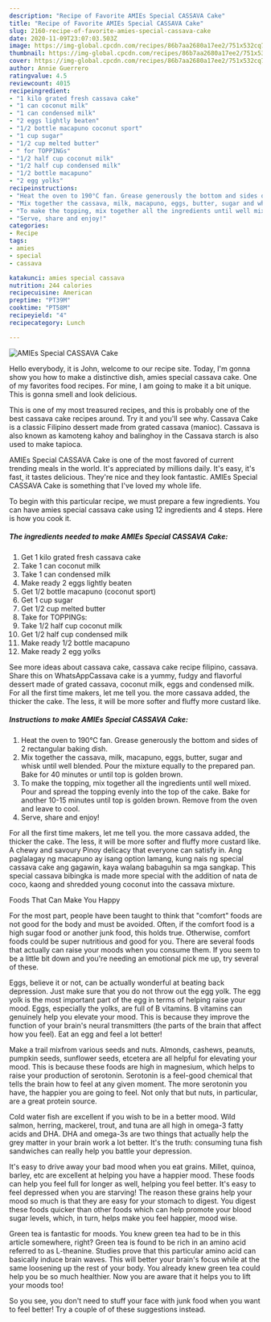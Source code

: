 ```yaml
---
description: "Recipe of Favorite AMIEs Special CASSAVA Cake"
title: "Recipe of Favorite AMIEs Special CASSAVA Cake"
slug: 2160-recipe-of-favorite-amies-special-cassava-cake
date: 2020-11-09T23:07:03.503Z
image: https://img-global.cpcdn.com/recipes/86b7aa2680a17ee2/751x532cq70/amies-special-cassava-cake-recipe-main-photo.jpg
thumbnail: https://img-global.cpcdn.com/recipes/86b7aa2680a17ee2/751x532cq70/amies-special-cassava-cake-recipe-main-photo.jpg
cover: https://img-global.cpcdn.com/recipes/86b7aa2680a17ee2/751x532cq70/amies-special-cassava-cake-recipe-main-photo.jpg
author: Annie Guerrero
ratingvalue: 4.5
reviewcount: 4015
recipeingredient:
- "1 kilo grated fresh cassava cake"
- "1 can coconut milk"
- "1 can condensed milk"
- "2 eggs lightly beaten"
- "1/2 bottle macapuno coconut sport"
- "1 cup sugar"
- "1/2 cup melted butter"
- " for TOPPINGs"
- "1/2 half cup coconut milk"
- "1/2 half cup condensed milk"
- "1/2 bottle macapuno"
- "2 egg yolks"
recipeinstructions:
- "Heat the oven to 190°C fan. Grease generously the bottom and sides of 2 rectangular baking dish."
- "Mix together the cassava, milk, macapuno, eggs, butter, sugar and whisk until well blended. Pour the mixture equally to the prepared pan. Bake for 40 minutes or until top is golden brown."
- "To make the topping, mix together all the ingredients until well mixed. Pour and spread the topping evenly into the top of the cake. Bake for another 10-15 minutes until top is golden brown. Remove from the oven and leave to cool."
- "Serve, share and enjoy!"
categories:
- Recipe
tags:
- amies
- special
- cassava

katakunci: amies special cassava 
nutrition: 244 calories
recipecuisine: American
preptime: "PT39M"
cooktime: "PT58M"
recipeyield: "4"
recipecategory: Lunch

---
```



![AMIEs Special CASSAVA Cake](https://img-global.cpcdn.com/recipes/86b7aa2680a17ee2/751x532cq70/amies-special-cassava-cake-recipe-main-photo.jpg)

Hello everybody, it is John, welcome to our recipe site. Today, I'm gonna show you how to make a distinctive dish, amies special cassava cake. One of my favorites food recipes. For mine, I am going to make it a bit unique. This is gonna smell and look delicious.

This is one of my most treasured recipes, and this is probably one of the best cassava cake recipes around. Try it and you&#39;ll see why. Cassava Cake is a classic Filipino dessert made from grated cassava (manioc). Cassava is also known as kamoteng kahoy and balinghoy in the Cassava starch is also used to make tapioca.

AMIEs Special CASSAVA Cake is one of the most favored of current trending meals in the world. It's appreciated by millions daily. It's easy, it's fast, it tastes delicious. They're nice and they look fantastic. AMIEs Special CASSAVA Cake is something that I've loved my whole life.


To begin with this particular recipe, we must prepare a few ingredients. You can have amies special cassava cake using 12 ingredients and 4 steps. Here is how you cook it.

<!--inarticleads1-->

##### The ingredients needed to make AMIEs Special CASSAVA Cake:

1. Get 1 kilo grated fresh cassava cake
1. Take 1 can coconut milk
1. Take 1 can condensed milk
1. Make ready 2 eggs lightly beaten
1. Get 1/2 bottle macapuno (coconut sport)
1. Get 1 cup sugar
1. Get 1/2 cup melted butter
1. Take  for TOPPINGs:
1. Take 1/2 half cup coconut milk
1. Get 1/2 half cup condensed milk
1. Make ready 1/2 bottle macapuno
1. Make ready 2 egg yolks


See more ideas about cassava cake, cassava cake recipe filipino, cassava. Share this on WhatsAppCassava cake is a yummy, fudgy and flavorful dessert made of grated cassava, coconut milk, eggs and condensed milk. For all the first time makers, let me tell you. the more cassava added, the thicker the cake. The less, it will be more softer and fluffy more custard like. 

<!--inarticleads2-->

##### Instructions to make AMIEs Special CASSAVA Cake:

1. Heat the oven to 190°C fan. Grease generously the bottom and sides of 2 rectangular baking dish.
1. Mix together the cassava, milk, macapuno, eggs, butter, sugar and whisk until well blended. Pour the mixture equally to the prepared pan. Bake for 40 minutes or until top is golden brown.
1. To make the topping, mix together all the ingredients until well mixed. Pour and spread the topping evenly into the top of the cake. Bake for another 10-15 minutes until top is golden brown. Remove from the oven and leave to cool.
1. Serve, share and enjoy!


For all the first time makers, let me tell you. the more cassava added, the thicker the cake. The less, it will be more softer and fluffy more custard like. A chewy and savoury Pinoy delicacy that everyone can satisfy in. Ang paglalagay ng macapuno ay isang option lamang, kung nais ng special cassava cake ang gagawin, kaya walang babaguhin sa mga sangkap. This special cassava bibingka is made more special with the addition of nata de coco, kaong and shredded young coconut into the cassava mixture. 

Foods That Can Make You Happy


For the most part, people have been taught to think that "comfort" foods are not good for the body and must be avoided. Often, if the comfort food is a high sugar food or another junk food, this holds true. Otherwise, comfort foods could be super nutritious and good for you. There are several foods that actually can raise your moods when you consume them. If you seem to be a little bit down and you're needing an emotional pick me up, try several of these.

Eggs, believe it or not, can be actually wonderful at beating back depression. Just make sure that you do not throw out the egg yolk. The egg yolk is the most important part of the egg in terms of helping raise your mood. Eggs, especially the yolks, are full of B vitamins. B vitamins can genuinely help you elevate your mood. This is because they improve the function of your brain's neural transmitters (the parts of the brain that affect how you feel). Eat an egg and feel a lot better!

Make a trail mixfrom various seeds and nuts. Almonds, cashews, peanuts, pumpkin seeds, sunflower seeds, etcetera are all helpful for elevating your mood. This is because these foods are high in magnesium, which helps to raise your production of serotonin. Serotonin is a feel-good chemical that tells the brain how to feel at any given moment. The more serotonin you have, the happier you are going to feel. Not only that but nuts, in particular, are a great protein source.

Cold water fish are excellent if you wish to be in a better mood. Wild salmon, herring, mackerel, trout, and tuna are all high in omega-3 fatty acids and DHA. DHA and omega-3s are two things that actually help the grey matter in your brain work a lot better. It's the truth: consuming tuna fish sandwiches can really help you battle your depression. 

It's easy to drive away your bad mood when you eat grains. Millet, quinoa, barley, etc are excellent at helping you have a happier mood. These foods can help you feel full for longer as well, helping you feel better. It's easy to feel depressed when you are starving! The reason these grains help your mood so much is that they are easy for your stomach to digest. You digest these foods quicker than other foods which can help promote your blood sugar levels, which, in turn, helps make you feel happier, mood wise.

Green tea is fantastic for moods. You knew green tea had to be in this article somewhere, right? Green tea is found to be rich in an amino acid referred to as L-theanine. Studies prove that this particular amino acid can basically induce brain waves. This will better your brain's focus while at the same loosening up the rest of your body. You already knew green tea could help you be so much healthier. Now you are aware that it helps you to lift your moods too!

So you see, you don't need to stuff your face with junk food when you want to feel better! Try  a  couple of  of  these  suggestions  instead.

